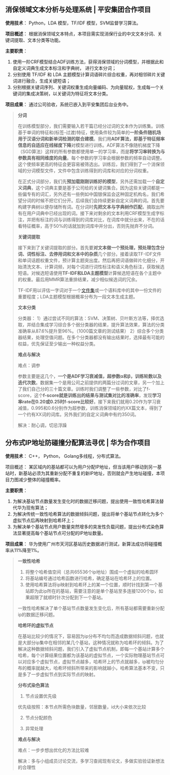 ## 消保领域文本分析与处理系统 | 平安集团合作项目

**使用技术**： Python，LDA 模型，TF/IDF 模型，SVM监督学习算法。

**项目概述**： 根据消保领域文本特点，本项目需实现消保行业的中文文本分词、关键词提取、文本分类等功能。

**主要职责**： 

1. 使用一阶CRF模型结合ADF训练方法，获得消保领域的分词模型，并根据此和自定义词典生成文本标注和字典树， 进行文本分词； 
2. 分别使用 TF/IDF 和 LDA 主题模型计算词语碎片综合权重，再对相邻碎片关键词进行融合，生成关键短语； 
3. 分别根据关键词序列、关键词权重生成向量编码、为向量赋权，生成每一个关键词的集成决策树，以关键词为特征将文本分类。

**项目成果**： 通过公司验收，系统已嵌入到平安集团后台业务中。

> **分词**
>
> 在训练模型部分，我们需要输入若干篇已经分过词的文本作为训练集。训练基于单词的特征和(标签-过渡)特征，使用条件较为简单的**一阶条件随机场用于汉语分词和新单词检测的联合建模**。我们用**ADF算法，即基于特征频率信息的自适应在线梯度下降**对模型进行训练。ADF算法不像随机梯度下降（SGD算法）这样的所有参数都使用单一的学习率，而是**将学习率转换为与参数具有相同维度的向量**。每个参数的学习率会根据参数的频率自动调整。这个使频率更高的特征会更容易被筛选出。训练后，我们得到了一个消保领域的分词模型文件，文件中包含训练得到的词库和对应的分词权重。
>
> 在正式分词部分，我们先**预加载刚刚训练好的模型**，另外还需加载一个**自定义词典**，这个词典主要是基于公司给的关键词集合。因为这些关键词都是一些偏专有的词汇，另外还有一些例如中国银保监会这种固定机构名，我们希望分词的时候不把它们分开。后续我们会持续更新自定义词典的词。首先要构建字典树以便存储所有词。在分词时**先把文本与字典树作匹配**，摘取出所有在用户词典中已经出现的词。接下来对剩余的文本利用CRF模型生成字标注，并把有标注的词与训练得到的词库对比，在词库中就分出来，不在的话看特征概率，高于50%的话就加到词库中并分出，否则先抛弃不分词。
>
> **关键词提取**
>
> 接下来到了关键词提取的部分。首先要**对文本做一个预处理，预处理包含分词、词性标注、去停用词和文本中的杂质**几个部分。接着读取TF-IDF文件和单词话题权重文件，预计算主题突出度。然后再把词语做碎片化细分，开始清洗文本、计算词频，对每个词进行词性标注和语义角色标注，获取候选短语。对候选短语使用**TF-IDF和LDA主题模型**计算候选短语在各个主题中的权重。最后用MMR算法重排结果，减少相似候选词的冗余。
>
> TF-IDF用以评估一字词对于一个[文件集](https://baike.baidu.com/item/文件集/12724334?fromModule=lemma_inlink)或一个语料库中的其中一份文件的重要程度；LDA主题模型根据概率分布为一段文本生成主题。
>
> **文本分类**
>
> 分类器：
> 1）通过尝试不同的算法：SVM、决策树、贝叶斯方法等，择优选取，并结合集成学习综合多个弱分类器的结果，提升算法效果，算法的分类准确率从87.6%提升至96%。（1000篇文章的测试结果）
> 2）综合多个分类器结果，处理空值问题。在多个分类器都没有输出结果时，选择最有可能的权益，优先保证至少输出一种权益分类。
>
> **难点与解决**
>
> 难点：调参
>
> 参数主要是这几个，**一个是ADF学习衰减值，超参数α和β，训练轮数以及迭代次数**。数据集一个是用公司之前提供的两篇分过词的文章，另一个加上了我们自己分的三十篇文章。训练时我们调整了一些参数，对比了f-score，这个**f-score就是训练出的结果与测试集对比的准确率**，发现**学习率rate在0.20或0.25时f-score比较好**。接下来我们就用0.20作为学习衰减值，0.995和0.6分别作为超参数，训练消保领域的约XX篇文本，得到了一个约有XX词的词库。另外我们的自定义词典中有约350词。
>
> 解决：耐心调，切忌浮躁



## 分布式IP地址防碰撞分配算法寻优 | 华为合作项目

**使用技术**： C++， Python， Golang多线程，分布式算法。

项目概述： 某区域内的基站都可以为用户分配IP地址，但当该用户移动到另一基站时，新基站必须为其重新分配不重复的新IP地址，否则就会产生地址碰撞，本项目力图减少整体的碰撞概率。

**主要职责**：

1. 为解决基站节点数量发生变化时的数据迁移问题，提出使用一致性哈希算法替代华为现有算法；
2. 为解决传统一致性哈希算法的数据倾斜问题，提出将单个基站节点转化为多个虚拟节点后再映射到哈希环上；
3. 为解决单个基站节点用户数量突然增多的突发性负载问题，提出分布式染色算法显著提高每个基站节点可分配的IP地址数量。

**项目成果**： 华为使用广州市天河区基站历史数据进行测试，新算法成功将碰撞概率从11%降至1%。

> **一致性哈希**
>
> 1. 将整个哈希值空间（总共65536个ip地址）围成一个虚拟的哈希圆环
> 2. 将基站编号通过哈希函数进行哈希，确定基站在哈希环上的位置。
> 3. 使用哈希算法将ip映射到哈希环上的某一个位置，顺时针找到第一个基站即为此ip所在的基站，需要注意的是单个基站至多连接1200个ip，如果超限了就顺时针次分配到下一个基站。
>
> 一致性哈希解决了单个基站节点数量发生变化后，所有基站都需要重新分配ip的数据迁移问题。
>
> **哈希环的虚拟节点**
>
> 在基站比较少的情况下，容易因为ip分布不均匀而造成数据倾斜问题，也就是大部分ip集中在相邻的某几个基站，这种情况就称为哈希环的倾斜。为了解决这种数据倾斜问题，我们引入了虚拟节点机制，即每一个基站计算多个哈希，每个计算结果位置都为该基站的虚拟节点，一个实际物理基站节点可以对应多个虚拟节点，虚拟节点越多，哈希环上的节点就越多，ip被均匀分布的概率就越大，哈希环倾斜所带来的影响就越小，哈希算法基本不变，只是多了一步虚拟节点到实际节点的映射。
>
> **分布式染色算法**
>
> 1. 节点设置优先级
>
> 优先级按照：本节点所需色块数量，邻居数量，id大小来依次比较
>
> 2. 节点分配颜色
>
> 3. 异常处理
>
> **难点与解决**
>
> 难点：一步步想出优化的方法比较难
>
> 解决：多与小组成员讨论交流，多学习查阅现有论文，多做实验验证新想法的合理性
